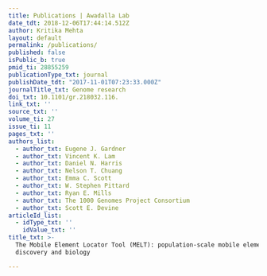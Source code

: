 ```yaml
---
title: Publications | Awadalla Lab
date_tdt: 2018-12-06T17:44:14.512Z
author: Kritika Mehta
layout: default
permalink: /publications/
published: false
isPublic_b: true
pmid_ti: 28855259
publicationType_txt: journal
publishDate_tdt: "2017-11-01T07:23:33.000Z"
journalTitle_txt: Genome research
doi_txt: 10.1101/gr.218032.116.
link_txt: ''
source_txt: ''
volume_ti: 27
issue_ti: 11
pages_txt: ''
authors_list:
  - author_txt: Eugene J. Gardner
  - author_txt: Vincent K. Lam
  - author_txt: Daniel N. Harris
  - author_txt: Nelson T. Chuang
  - author_txt: Emma C. Scott
  - author_txt: W. Stephen Pittard
  - author_txt: Ryan E. Mills
  - author_txt: The 1000 Genomes Project Consortium
  - author_txt: Scott E. Devine
articleId_list:
  - idType_txt: ''
    idValue_txt: ''
title_txt: >-
  The Mobile Element Locator Tool (MELT): population-scale mobile element
  discovery and biology

---
```



